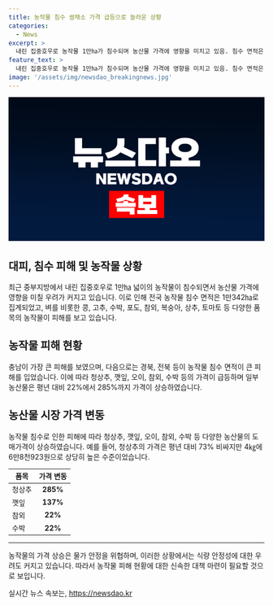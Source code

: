 ```yaml
---
title: 농작물 침수 쌈채소 가격 급등으로 놀라운 상황
categories:
  - News
excerpt: >
  내린 집중호우로 농작물 1만㏊가 침수되며 농산물 가격에 영향을 미치고 있음. 침수 면적은 전국적으로 1만342㏊로, 주로 벼가 피해를 보이며 과일·채소류도 피해를 입었음. 침수 피해 속에 일부 채소류의 도매가격은 급등하면서 먹거리 물가가 상승하는 우려가 나옴. 상추, 깻잎, 오이 등의 가격이 이전 대비 77% 상승하는 등 농산물 가격이 급등하고 있음. (사진=)
feature_text: >
  내린 집중호우로 농작물 1만㏊가 침수되며 농산물 가격에 영향을 미치고 있음. 침수 면적은 전국적으로 1만342㏊로, 주로 벼가 피해를 보이며 과일·채소류도 피해를 입었음. 침수 피해 속에 일부 채소류의 도매가격은 급등하면서 먹거리 물가가 상승하는 우려가 나옴. 상추, 깻잎, 오이 등의 가격이 이전 대비 77% 상승하는 등 농산물 가격이 급등하고 있음. (사진=)
image: '/assets/img/newsdao_breakingnews.jpg'
---
```


<p><img src="/assets/img/newsdao_breakingnews.jpg" alt="pcversion 속보" /></p>

<h2 data-ke-size="size26">대피, 침수 피해 및 농작물 상황</h2>

<p data-ke-size="size16">최근 중부지방에서 내린 집중호우로 1만㏊ 넓이의 농작물이 침수되면서 농산물 가격에 영향을 미칠 우려가 커지고 있습니다. 이로 인해 전국 농작물 침수 면적은 1만342㏊로 집계되었고, 벼를 비롯한 콩, 고추, 수박, 포도, 참외, 복숭아, 상추, 토마토 등 다양한 품목의 농작물이 피해를 보고 있습니다.</p>

<h2 data-ke-size="size26">농작물 피해 현황</h2>

<p data-ke-size="size16">충남이 가장 큰 피해를 보였으며, 다음으로는 경북, 전북 등이 농작물 침수 면적이 큰 피해를 입었습니다. 이에 따라 청상추, 깻잎, 오이, 참외, 수박 등의 가격이 급등하며 일부 농산물은 평년 대비 22%에서 285%까지 가격이 상승하였습니다.</p>

<h2 data-ke-size="size26">농산물 시장 가격 변동</h2>

<p data-ke-size="size16">농작물 침수로 인한 피해에 따라 청상추, 깻잎, 오이, 참외, 수박 등 다양한 농산물의 도매가격이 상승하였습니다. 예를 들어, 청상추의 가격은 평년 대비 73% 비싸지만 4㎏에 6만8천923원으로 상당히 높은 수준이었습니다.</p>

<table>
<thead>
<tr>
<th>품목</th>
<th>가격 변동</th>
</tr>
</thead>
<tbody>
<tr>
<td>청상추</td>
<td style="text-align: center; height: 17px;"><b>285%</b></td>
</tr>
<tr>
<td>깻잎</td>
<td style="text-align: center; height: 17px;"><b>137%</b></td>
</tr>
<tr>
<td>참외</td>
<td style="text-align: center; height: 17px;"><b>22%</b></td>
</tr>
<tr>
<td>수박</td>
<td style="text-align: center; height: 17px;"><b>22%</b></td>
</tr>
</tbody>
</table>

<hr>

<p data-ke-size="size16">농작물의 가격 상승은 물가 안정을 위협하며, 이러한 상황에서는 식량 안정성에 대한 우려도 커지고 있습니다. 따라서 농작물 피해 현황에 대한 신속한 대책 마련이 필요할 것으로 보입니다.</p>
실시간 뉴스 속보는, <a href="https://newsdao.kr" rel="dofollow">https://newsdao.kr</a>


